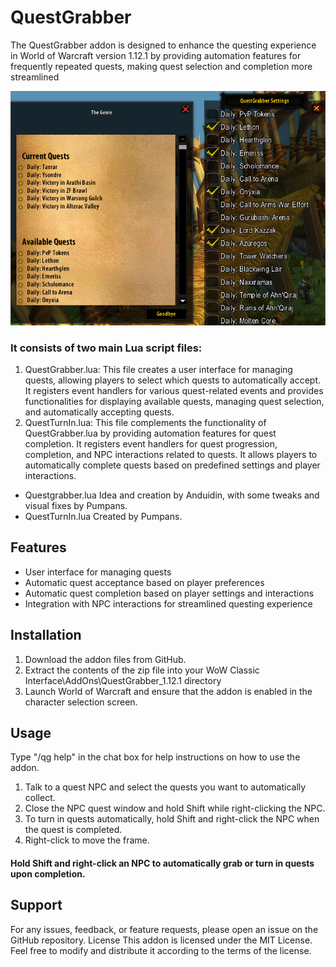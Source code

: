 # QuestGrabber

The QuestGrabber addon is designed to enhance the questing experience in World of Warcraft version 1.12.1 
by providing automation features for frequently repeated quests, making quest selection and completion more streamlined

![](questgrabber.png)

### It consists of two main Lua script files:

1. QuestGrabber.lua: This file creates a user interface for managing quests, allowing players to select which quests to automatically accept. It registers event handlers for various quest-related events and provides functionalities for displaying available quests, managing quest selection, and automatically accepting quests.
2. QuestTurnIn.lua: This file complements the functionality of QuestGrabber.lua by providing automation features for quest completion. It registers event handlers for quest progression, completion, and NPC interactions related to quests. It allows players to automatically complete quests based on predefined settings and player interactions.

+ Questgrabber.lua
Idea and creation by Anduidin, with some tweaks and visual fixes by Pumpans.
+ QuestTurnIn.lua
Created by Pumpans.

## Features
+ User interface for managing quests
+ Automatic quest acceptance based on player preferences
+ Automatic quest completion based on player settings and interactions
+ Integration with NPC interactions for streamlined questing experience

## Installation
1. Download the addon files from GitHub.
2. Extract the contents of the zip file into your WoW Classic Interface\AddOns\QuestGrabber_1.12.1 directory
3. Launch World of Warcraft and ensure that the addon is enabled in the character selection screen.

## Usage
Type "/qg help" in the chat box for help instructions on how to use the addon.

1. Talk to a quest NPC and select the quests you want to automatically collect.
2. Close the NPC quest window and hold Shift while right-clicking the NPC.
3. To turn in quests automatically, hold Shift and right-click the NPC when the quest is completed.
4. Right-click to move the frame.
#### Hold Shift and right-click an NPC to automatically grab or turn in quests upon completion.

## Support
For any issues, feedback, or feature requests, please open an issue on the GitHub repository. License This addon is licensed under the MIT License. Feel free to modify and distribute it according to the terms of the license.
